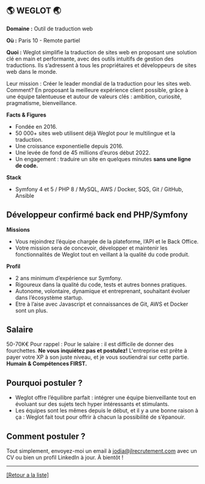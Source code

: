 ## 🌎 WEGLOT 🌏

**Domaine :** Outil de traduction web 

**Où :** Paris 10 - Remote partiel 

**Quoi :** Weglot simplifie la traduction de sites web en proposant une solution clé en main et performante, avec des outils intuitifs de gestion des traductions. Ils s’adressent à tous les propriétaires et développeurs de sites web dans le monde.

Leur mission :
Créer le leader mondial de la traduction pour les sites web. Comment? En proposant la meilleure expérience client possible, grâce à une équipe talentueuse et autour de valeurs clés : ambition, curiosité, pragmatisme, bienveillance. 

**Facts & Figures**
* Fondée en 2016.
* 50 000+ sites web utilisent déjà Weglot pour le multilingue et la traduction.
* Une croissance exponentielle depuis 2016. 
* Une levée de fond de 45 millions d’euros début 2022. 
* Un engagement : traduire un site en quelques minutes **sans une ligne de code.** 

**Stack**
* Symfony 4 et 5 / PHP 8 / MySQL, AWS / Docker, SQS, Git / GitHub, Ansible


## Développeur confirmé back end PHP/Symfony  

**Missions**

* Vous rejoindrez l’équipe chargée de la plateforme, l’API et le Back Office.
* Votre mission sera de concevoir, développer et maintenir les fonctionnalités de Weglot tout en veillant à la qualité du code produit.  

**Profil**

* 2 ans minimum d’expérience sur Symfony. 
* Rigoureux dans la qualité du code, tests et autres bonnes pratiques. 
* Autonome, volontaire, dynamique et entreprenant, souhaitant évoluer dans l’écosystème startup. 
* Etre à l’aise avec Javascript et connaissances de Git, AWS et Docker sont un plus. 

## Salaire 

50-70K€
Pour rappel :  Pour le salaire : il est difficile de donner des fourchettes. **Ne vous inquiétez pas et postulez!** L'entreprise est prête à payer votre XP à son juste niveau, et je vous soutiendrai sur cette partie. **Humain & Compétences FIRST.**

## Pourquoi postuler ?

* Weglot offre l’équilibre parfait : intégrer une équipe bienveillante tout en évoluant sur des sujets tech hyper intéressants et stimulants. 
* Les équipes sont les mêmes depuis le début, et il y a une bonne raison à ça : Weglot fait tout pour offrir à chacun la possibilité de s’épanouir. 

## Comment postuler ?
Tout simplement, envoyez-moi un email à jodia@jlrecrutement.com avec un CV ou bien un profil LinkedIn à jour. À bientôt !

----
<a href="https://github.com/jlondiche/job-board-php/blob/master/README.md">[Retour a la liste]</a>